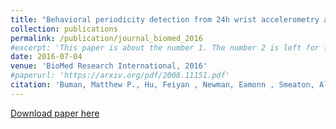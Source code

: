 ```yaml
---
title: "Behavioral periodicity detection from 24h wrist accelerometry and associations with cardiometabolic risk and health related quality of life"
collection: publications
permalink: /publication/journal_biomed_2016
#excerpt: 'This paper is about the number 1. The number 2 is left for future work.'
date: 2016-07-04
venue: 'BioMed Research International, 2016'
#paperurl: 'https://arxiv.org/pdf/2008.11151.pdf'
citation: 'Buman, Matthew P., Hu, Feiyan , Newman, Eamonn , Smeaton, Alan F.  and Epstein, Dana R. (2016). &quot;Behavioral periodicity detection from 24h wrist accelerometry and associations with cardiometabolic risk and health related quality of life.&quot; <i>BioMed Research International, 2016</i>. '
---
```

<!--- This paper is about the number 1. The number 2 is left for future work.-->
[Download paper here](http://doras.dcu.ie/21076/1/4856506.pdf)

<!--- Recommended citation: Your Name, You. (2009). "Paper Title Number 1." <i>Journal 1</i>. 1(1) .-->
